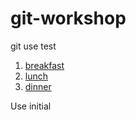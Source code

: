 # git-workshop
git use test

1. [breakfast](morning.md)
2. [lunch](lunch.md)
3. [dinner](dinner.md)

Use initial
